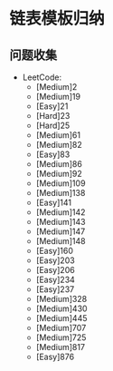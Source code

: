 # 链表模板归纳

## 问题收集

- LeetCode:
  - [Medium]2
  - [Medium]19
  - [Easy]21
  - [Hard]23
  - [Hard]25
  - [Medium]61
  - [Medium]82
  - [Easy]83
  - [Medium]86
  - [Medium]92
  - [Medium]109
  - [Medium]138
  - [Easy]141
  - [Medium]142
  - [Medium]143
  - [Medium]147
  - [Medium]148
  - [Easy]160
  - [Easy]203
  - [Easy]206
  - [Easy]234
  - [Easy]237
  - [Medium]328
  - [Medium]430
  - [Medium]445
  - [Medium]707
  - [Medium]725
  - [Medium]817
  - [Easy]876
